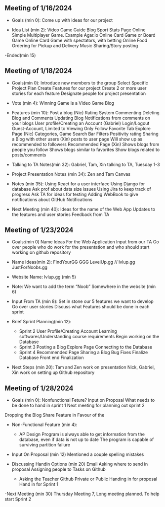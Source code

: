 ## Meeting of 1/16/2024

- Goals (min 0):
  Come up with ideas for our project

- Idea List (min 2):
  Video Game Guide Blog
  Sport Stats Page
  Online Simple Multiplayer Game. Example Agar.io
  Online Card Game or Board Game
  Online Card Game with spectators, with betting
  Online Food Ordering for Pickup and Delivery
  Music Sharing/Story posting

-Ended(min 15)

## Meeting of 1/18/2024

- Goals(min 0):
  Introduce new members to the group
  Select Specific Project Plan
  Create Features for our project
  Create 2 or more user stories for each feature
  Designate people for project presentation

- Vote (min 4):
  Winning Game is a Video Game Blog

- Features (min 10):
  Post a blog (Nic)
  Rating System
  Commenting
  Deleting Blog and Comments
  Updating Blog
  Notifications from comments on your blogs
  User profile/Creating an Account (Gabriel)
  Login/Logout
  Guest-Account, Limited to Viewing Only
  Follow
  Favorite Tab
  Explore Page (Nic)
  Categories, Game
  Search Bar
  Filters
  Positivity rating
  Sharing a Blog with other users (Xin)
  posts to user page
  Will show up as recommended to followers
  Recommended Page (Xin)
  Shows blogs from people you follow
  Shows blogs similar to favorites
  Show blogs related to posts/comments

- Talking to TA Notes(min 32):
  Gabriel, Tam, Xin talking to TA, Tuesday 1-3

- Project Presentation Notes (min 34):
  Zen and Tam
  Canvas

- Notes (min 35):
  Using React for a user interface
  Using Django for database
  Ask prof about data size issues
  Using Jira to keep track of progress
  Ask TA for ideas for testing
  Adding WebBook to give notifications about GitHub Notifications

- Next Meeting (min 40):
  Ideas for the name of the Web App
  Updates to the features and user stories
  Feedback from TA

## Meeting of 1/23/2024

- Goals:(min 0)
  Name Ideas For the Web Application
  Input from our TA
  Go over people who do work for the presentation and who should start working on github repository

- Name Ideas(min 2):
  FindYourGG
  GGG
  LevelUp.gg // lvlup.gg
  JustForNoobs.gg

- Website Name: lvlup.gg  (min 5)

- Note: We want to add the term “Noob” Somewhere in the website (min 6)

- Input From TA (min 8):
  Set in stone our 5 features we want to develop
  Go over user stories
  Discuss what Features should be done in each sprint

- Brief Sprint Planning(min 12):

  - Sprint 2
    User Profile/Creating Account
    Learning softwares/Understanding course requirements
    Begin working on the Database
  - Sprint 3
    Posting a Blog
    Explore Page
    Connecting to the Database
  - Sprint 4
    Recommended Page
    Sharing a Blog
    Bug Fixes
    Finalize Database
    Front end Finalization

- Next Steps (min 20):
  Tam and Zen work on presentation
  Nick, Gabriel, Xin work on setting up Github repository

## Meeting of 1/28/2024

- Goals (min 0):
  Nonfunctional Feture?
  Input on Proposal
  What needs to be done to hand in sprint 1
  Next meeting for planning out sprint 2

Dropping the Blog Share Feature in Favour of the
- Non-Functional Feature (min 4):
  - AP Design
    Program is always able to get information from the database, even if data is not up to date
    The program is capable of surviving partition failure

- Input On Proposal (min 12)
  Mentioned a couple spelling mistakes

- Discussing Handin Options (min 20)
  Email Asking where to send in proposal
  Assigning people to Tasks on Github
  - Asking the Teacher
    Github Private or Public
    Handing in for proposal
    Hand in for Sprint 1

-Next Meeting (min 30)
 Thursday Meeting 7, Long meeting planned. To help start Sprint 2

